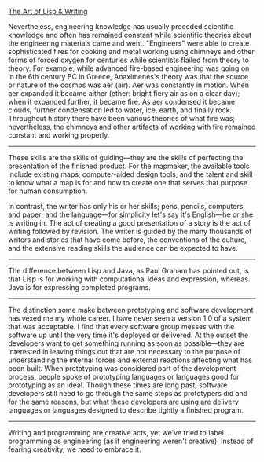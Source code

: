 [The Art of Lisp & Writing](https://dreamsongs.com/ArtOfLisp.html)

Nevertheless, engineering knowledge has usually preceded scientific knowledge and often has remained constant while scientific theories about the engineering materials came and went. "Engineers" were able to create sophisticated fires for cooking and metal working using chimneys and other forms of forced oxygen for centuries while scientists flailed from theory to theory. For example, while advanced fire-based engineering was going on in the 6th century BC in Greece, Anaximenes's theory was that the source or nature of the cosmos was aer (air). Aer was constantly in motion. When aer expanded it became aither (ether: bright fiery air as on a clear day); when it expanded further, it became fire. As aer condensed it became clouds; further condensation led to water, ice, earth, and finally rock. Throughout history there have been various theories of what fire was; nevertheless, the chimneys and other artifacts of working with fire remained constant and working properly.

---

These skills are the skills of guiding—they are the skills of perfecting the presentation of the finished product. For the mapmaker, the available tools include existing maps, computer-aided design tools, and the talent and skill to know what a map is for and how to create one that serves that purpose for human consumption.

In contrast, the writer has only his or her skills; pens, pencils, computers, and paper; and the language—for simplicity let's say it's English—he or she is writing in. The act of creating a good presentation of a story is the act of writing followed by revision. The writer is guided by the many thousands of writers and stories that have come before, the conventions of the culture, and the extensive reading skills the audience can be expected to have.

---

The difference between Lisp and Java, as Paul Graham has pointed out, is that Lisp is for working with computational ideas and expression, whereas Java is for expressing completed programs.

---

The distinction some make between prototyping and software development has vexed me my whole career. I have never seen a version 1.0 of a system that was acceptable. I find that every software group messes with the software up until the very time it's deployed or delivered. At the outset the developers want to get something running as soon as possible—they are interested in leaving things out that are not necessary to the purpose of understanding the internal forces and external reactions affecting what has been built. When prototyping was considered part of the development process, people spoke of prototyping languages or languages good for prototyping as an ideal. Though these times are long past, software developers still need to go through the same steps as prototypers did and for the same reasons, but what these developers are using are delivery languages or languages designed to describe tightly a finished program.

---

Writing and programming are creative acts, yet we've tried to label programming as engineering (as if engineering weren't creative). Instead of fearing creativity, we need to embrace it.
